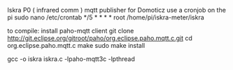 Iskra P0 ( infrared comm ) mqtt publisher for Domoticz
use a cronjob on the pi 
sudo nano /etc/crontab
*/5 * * * * root /home/pi/iskra-meter/iskra

to compile:
install paho-mqtt client
git clone http://git.eclipse.org/gitroot/paho/org.eclipse.paho.mqtt.c.git
cd org.eclipse.paho.mqtt.c
make
sudo make install

gcc -o iskra iskra.c -lpaho-mqtt3c  -lpthread
